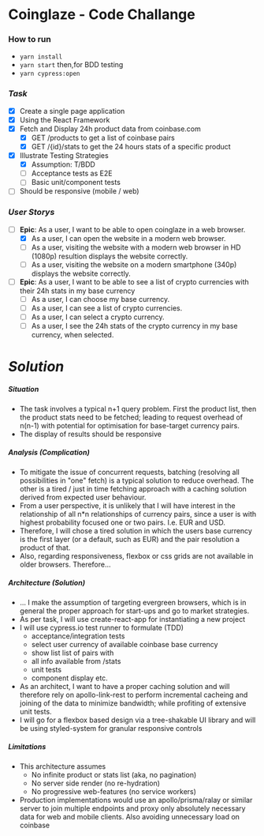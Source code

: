 # Coinglaze - Code Challange

### How to run
 - `yarn install`
 - `yarn start` then,for BDD testing
 - `yarn cypress:open`

### _Task_

 - [X] Create a single page application
 - [X] Using the React Framework
 - [X] Fetch and Display 24h product data from coinbase.com
     - [X] GET /products to get a list of coinbase pairs
     - [X] GET /{id}/stats to get the 24 hours stats of a specific product
 - [X] Illustrate Testing Strategies
     - [X] Assumption: T/BDD
     - [ ] Acceptance tests as E2E
     - [ ] Basic unit/component tests
  - [ ] Should be responsive (mobile / web)

### _User Storys_
 - [ ] **Epic**: As a user, I want to be able to open coinglaze in a web browser.
    - [X] As a user, I can open the website in a modern web browser.
    - [ ] As a user, visiting the website with a modern web browser in HD (1080p) resultion displays the website correctly.
    - [ ] As a user, visiting the website on a modern smartphone (340p) displays the website correctly.
  - [ ] **Epic**: As a user, I want to be able to see a list of crypto currencies with their 24h stats in my base currency
    - [ ] As a user, I can choose my base currency.
    - [ ] As a user, I can see a list of crypto currencies.
    - [ ] As a user, I can select a crypto currency.
    - [ ] As a user, I see the 24h stats of the crypto currency in my base currency, when selected.

# _Solution_

##### Situation
 - The task involves a typical n+1 query problem. First the product list, then the product stats need to be fetched; leading to request overhead of n(n-1) with potential for optimisation for base-target currency pairs.
 - The display of results should be responsive

##### Analysis (Complication)
- To mitigate the issue of concurrent requests, batching (resolving all possibilities in "one" fetch) is a typical solution to reduce overhead. The other is a tired / just in time fetching approach with a caching solution derived from expected user behaviour. 
- From a user perspective, it is unlikely that I will have interest in the relationship of all n*n relationships of currency pairs, since a user is with highest probability focused one or two pairs. I.e. EUR and USD.
- Therefore, I will chose a tired solution in which the users base currency is the first layer (or a default, such as EUR) and the pair resolution a product of that.
- Also, regarding responsiveness, flexbox or css grids are not available in older browsers. Therefore...

##### Architecture (Solution)
- ... I make the assumption of targeting evergreen browsers, which is in general the proper approach for start-ups and go to market strategies.
- As per task, I will use create-react-app for instantiating a new project
- I will use cypress.io test runner to formulate (TDD)
  - acceptance/integration tests
  - select user currency of available coinbase base currency
  - show list list of pairs with
  - all info available from /stats
  - unit tests
  - component display etc.
- As an architect, I want to have a proper caching solution and will therefore rely on apollo-link-rest to perform incremental cacheing and joining of the data to minimize bandwidth; while profiting of extensive unit tests.
- I will go for a flexbox based design via a tree-shakable UI library and will be using styled-system for granular responsive controls

##### Limitations
- This architecture assumes
  - No infinite product or stats list (aka, no pagination)
  - No server side render (no re-hydration)
  - No progressive web-features (no service workers)
- Production implementations would use an apollo/prisma/ralay or similar server to join multiple endpoints and proxy only absolutely necessary data for web and mobile clients. Also avoiding unnecessary load on coinbase
